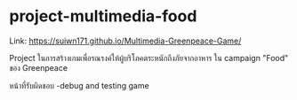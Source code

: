 # project-multimedia-food
Link: https://suiwn171.github.io/Multimedia-Greenpeace-Game/

Project ในการสร้างเกมเพื่อรณรงค์ให้ผู้บริโภคตระหนักถึงภัยจากอาหาร ใน campaign "Food" ของ Greenpeace

หน้าที่รับผิดชอบ
-debug and testing game
